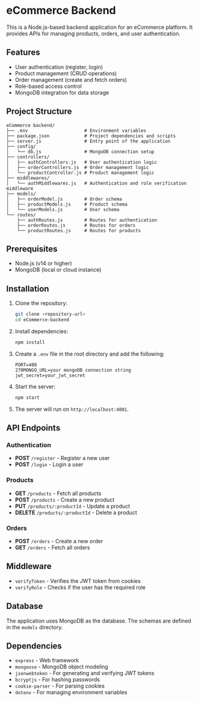 # eCommerce Backend

This is a Node.js-based backend application for an eCommerce platform. It provides APIs for managing products, orders, and user authentication.

## Features

- User authentication (register, login)
- Product management (CRUD operations)
- Order management (create and fetch orders)
- Role-based access control
- MongoDB integration for data storage

## Project Structure

```
eCommerce backend/
├── .env                     # Environment variables
├── package.json             # Project dependencies and scripts
├── server.js                # Entry point of the application
├── config/
│   └── db.js                # MongoDB connection setup
├── controllers/
│   ├── authControllers.js   # User authentication logic
│   ├── orderControllers.js  # Order management logic
│   └── productController.js # Product management logic
├── middlewares/
│   └── authMiddlewares.js   # Authentication and role verification middleware
├── models/
│   ├── orderModel.js        # Order schema
│   ├── productModels.js     # Product schema
│   └── userModels.js        # User schema
└── routes/
    ├── authRoutes.js        # Routes for authentication
    ├── orderRoutes.js       # Routes for orders
    └── productRoutes.js     # Routes for products
```

## Prerequisites

- Node.js (v14 or higher)
- MongoDB (local or cloud instance)

## Installation

1. Clone the repository:
   ```bash
   git clone <repository-url>
   cd eCommerce-backend
   ```

2. Install dependencies:
   ```bash
   npm install
   ```

3. Create a `.env` file in the root directory and add the following:
   ```
   PORT=400
   270MONGO_URL=your mongoDB connection string
   jwt_secret=your_jwt_secret
   ```

4. Start the server:
   ```bash
   npm start
   ```

5. The server will run on `http://localhost:4001`.

## API Endpoints

### Authentication

- **POST** `/register` - Register a new user
- **POST** `/login` - Login a user

### Products

- **GET** `/products` - Fetch all products
- **POST** `/products` - Create a new product
- **PUT** `/products/:productId` - Update a product
- **DELETE** `/products/:productId` - Delete a product

### Orders

- **POST** `/orders` - Create a new order
- **GET** `/orders` - Fetch all orders

## Middleware

- `verifyToken` - Verifies the JWT token from cookies
- `verifyRole` - Checks if the user has the required role

## Database

The application uses MongoDB as the database. The schemas are defined in the `models` directory.

## Dependencies

- `express` - Web framework
- `mongoose` - MongoDB object modeling
- `jsonwebtoken` - For generating and verifying JWT tokens
- `bcryptjs` - For hashing passwords
- `cookie-parser` - For parsing cookies
- `dotenv` - For managing environment variables
